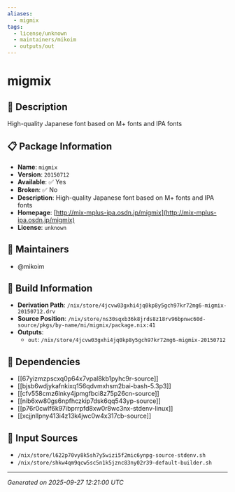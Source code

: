 ```yaml
---
aliases:
  - migmix
tags:
  - license/unknown
  - maintainers/mikoim
  - outputs/out
---
```


# migmix

## 📝 Description

High-quality Japanese font based on M+ fonts and IPA fonts

## 📋 Package Information

- **Name**: `migmix`
- **Version**: `20150712`
- **Available**: ✅ Yes
- **Broken**: ✅ No
- **Description**: High-quality Japanese font based on M+ fonts and IPA fonts
- **Homepage**: [http://mix-mplus-ipa.osdn.jp/migmix](http://mix-mplus-ipa.osdn.jp/migmix)
- **License**: `unknown`
## 👥 Maintainers

- @mikoim


## 🔧 Build Information

- **Derivation Path**: `/nix/store/4jcvw03gxhi4jq0kp8y5gch97kr72mg6-migmix-20150712.drv`
- **Source Position**: `/nix/store/ns30sqxb36k8jrds8z18rv96bpnwc60d-source/pkgs/by-name/mi/migmix/package.nix:41`
- **Outputs**:
  - `out`:  `/nix/store/4jcvw03gxhi4jq0kp8y5gch97kr72mg6-migmix-20150712`

## 🔗 Dependencies

- [[67yizmzpscxq0p64x7vpal8kb1pyhc9r-source]]
- [[bjsb6wdjykafnkixq156qdvmxhsm2bai-bash-5.3p3]]
- [[cfv558cmz6lnky4jpmgfbci8z75p26cn-source]]
- [[nib6xw80gs6npfhczkip7dsk6qq543yp-source]]
- [[p76r0cwlf6k97ibprrpfd8xw0r8wc3nx-stdenv-linux]]
- [[xcjjnllpny413i4z13k4jwc0w4x317cb-source]]

## 📁 Input Sources

- `/nix/store/l622p70vy8k5sh7y5wizi5f2mic6ynpg-source-stdenv.sh`
- `/nix/store/shkw4qm9qcw5sc5n1k5jznc83ny02r39-default-builder.sh`

---
*Generated on 2025-09-27 12:21:00 UTC*
